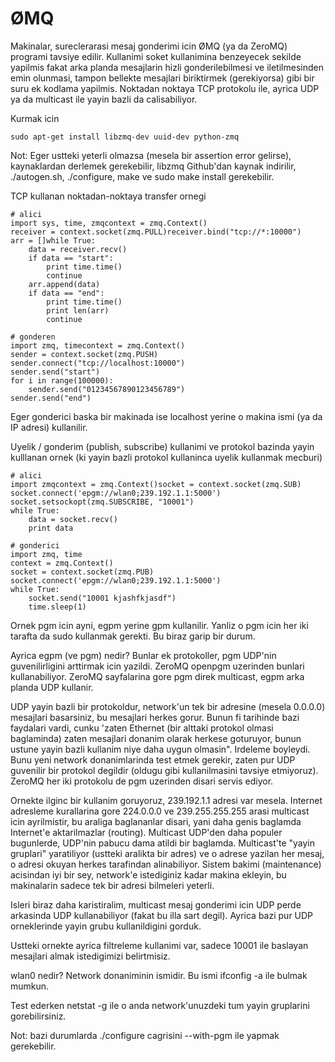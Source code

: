 # ØMQ

Makinalar, sureclerarasi mesaj gonderimi icin ØMQ (ya da ZeroMQ)
programi tavsiye edilir. Kullanimi soket kullanimina benzeyecek
sekilde yapilmis fakat arka planda mesajlarin hizli gonderilebilmesi
ve iletilmesinden emin olunmasi, tampon bellekte mesajlari biriktirmek
(gerekiyorsa) gibi bir suru ek kodlama yapilmis. Noktadan noktaya TCP
protokolu ile, ayrica UDP ya da multicast ile yayin bazli da
calisabiliyor.

Kurmak icin

```
sudo apt-get install libzmq-dev uuid-dev python-zmq
```

Not: Eger ustteki yeterli olmazsa (mesela bir assertion error
gelirse), kaynaklardan derlemek gerekebilir, libzmq Github'dan kaynak
indirilir, ./autogen.sh, ./configure, make ve sudo make install
gerekebilir. 

TCP kullanan noktadan-noktaya transfer ornegi

```
# alici 
import sys, time, zmqcontext = zmq.Context()
receiver = context.socket(zmq.PULL)receiver.bind("tcp://*:10000")
arr = []while True:
    data = receiver.recv()
    if data == "start":
        print time.time()
        continue
    arr.append(data)
    if data == "end":
        print time.time()
        print len(arr)
        continue

# gonderen
import zmq, timecontext = zmq.Context()
sender = context.socket(zmq.PUSH)
sender.connect("tcp://localhost:10000")
sender.send("start")
for i in range(100000):
    sender.send("01234567890123456789")
sender.send("end")
```

Eger gonderici baska bir makinada ise localhost yerine o makina ismi
(ya da IP adresi) kullanilir.

Uyelik / gonderim (publish, subscribe) kullanimi ve protokol bazinda
yayin kulllanan ornek (ki yayin bazli protokol kullaninca uyelik
kullanmak mecburi)

```
# alici 
import zmqcontext = zmq.Context()socket = context.socket(zmq.SUB)
socket.connect('epgm://wlan0;239.192.1.1:5000')
socket.setsockopt(zmq.SUBSCRIBE, "10001")
while True:
    data = socket.recv()
    print data

# gonderici
import zmq, time
context = zmq.Context()
socket = context.socket(zmq.PUB)
socket.connect('epgm://wlan0;239.192.1.1:5000')
while True:
    socket.send("10001 kjashfkjasdf")
    time.sleep(1)
```

Ornek pgm icin ayni, egpm yerine gpm kullanilir. Yanliz o pgm icin her
iki tarafta da sudo kullanmak gerekti. Bu biraz garip bir durum.

Ayrica egpm (ve pgm) nedir? Bunlar ek protokoller, pgm UDP'nin
guvenilirligini arttirmak icin yazildi. ZeroMQ openpgm uzerinden
bunlari kullanabiliyor. ZeroMQ sayfalarina gore pgm direk multicast,
egpm arka planda UDP kullanir.

UDP yayin bazli bir protokoldur, network'un tek bir adresine (mesela
0.0.0.0) mesajlari basarsiniz, bu mesajlari herkes gorur. Bunun fi
tarihinde bazi faydalari vardi, cunku 'zaten Ethernet (bir alttaki
protokol olmasi baglaminda) zaten mesajlari donanim olarak herkese
goturuyor, bunun ustune yayin bazli kullanim niye daha uygun
olmasin". Irdeleme boyleydi. Bunu yeni network donanimlarinda test
etmek gerekir, zaten pur UDP guvenilir bir protokol degildir (oldugu
gibi kullanilmasini tavsiye etmiyoruz). ZeroMQ her iki protokolu de
pgm uzerinden disari servis ediyor.

Ornekte ilginc bir kullanim goruyoruz, 239.192.1.1 adresi var
mesela. Internet adresleme kurallarina gore 224.0.0.0 ve
239.255.255.255 arasi multicast icin ayrilmistir, bu araliga
baglananlar disari, yani daha genis baglamda Internet'e aktarilmazlar
(routing). Multicast UDP'den daha populer bugunlerde, UDP'nin pabucu
dama atildi bir baglamda. Multicast'te "yayin gruplari" yaratiliyor
(ustteki aralikta bir adres) ve o adrese yazilan her mesaj, o adresi
okuyan herkes tarafindan alinabiliyor. Sistem bakimi (maintenance)
acisindan iyi bir sey, network'e istediginiz kadar makina ekleyin, bu
makinalarin sadece tek bir adresi bilmeleri yeterli.

Isleri biraz daha karistiralim, multicast mesaj gonderimi icin UDP
perde arkasinda UDP kullanabiliyor (fakat bu illa sart degil). Ayrica
bazi pur UDP orneklerinde yayin grubu kullanildigini gorduk.

Ustteki ornekte ayrica filtreleme kullanimi var, sadece 10001 ile
baslayan mesajlari almak istedigimizi belirtmisiz.

wlan0 nedir? Network donaniminin ismidir. Bu ismi ifconfig -a ile
bulmak mumkun.

Test ederken netstat -g ile o anda network'unuzdeki tum yayin
gruplarini gorebilirsiniz.

Not: bazi durumlarda ./configure cagrisini --with-pgm ile yapmak
gerekebilir.

